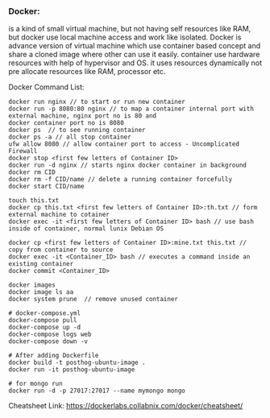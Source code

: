### Docker:
is a kind of small virtual machine, but not having self resources like RAM, but docker use local machine access and work like isolated. 
Docker is advance version of virtual machine which use container based concept and share a cloned image where other can use it easily.
container use hardware resources with help of hypervisor and OS. it uses resources dynamically not pre allocate resources like RAM, processor etc.  



Docker Command List:
```
docker run nginx // to start or run new container 
docker run -p 8080:80 nginx // to map a container internal port with external machine, nginx port no is 80 and                   			       docker container port no is 8080 
docker ps  // to see running container 
docker ps -a // all stop container 
ufw allow 8080 // allow container port to access - Uncomplicated Firewall
docker stop <first few letters of Container ID>
docker run -d nginx // starts nginx docker container in background
docker rm CID
docker rm -f CID/name // delete a running container forcefully
docker start CID/name
 
touch this.txt
docker cp this.txt <first few letters of Container ID>:th.txt // form external machine to cotainer
docker exec -it <first few letters of Container ID> bash // use bash inside of container, normal lunix Debian OS

docker cp <first few letters of Container ID>:mine.txt this.txt // copy from container to source
docker exec -it <Container_ID> bash // executes a command inside an existing container
docker commit <Container_ID> 

docker images 
docker image ls aa
docker system prune  // remove unused container 

# docker-compose.yml
docker-compose pull
docker-compose up -d
docker-compose logs web
docker-compose down -v

# After adding Dockerfile
docker build -t posthog-ubuntu-image .
docker run -it posthog-ubuntu-image

# for mongo run
docker run -d -p 27017:27017 --name mymongo mongo

```

Cheatsheet Link: https://dockerlabs.collabnix.com/docker/cheatsheet/
